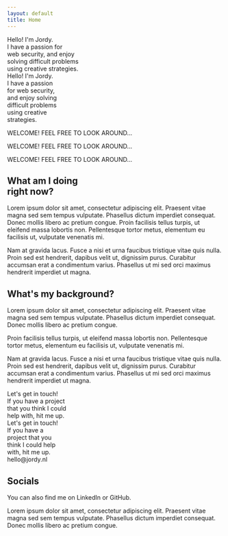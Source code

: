 ```yaml
---
layout: default
title: Home
---
```


<div class="stretch-wrapper rellax" data-rellax-speed="10">
  <div class="stretch desktop">
  Hello! I'm Jordy.<br>I have a passion for<br> web security, and enjoy<br>solving difficult problems<br>using creative strategies.
  </div>
  <div class="stretch mobile">
  Hello! I'm Jordy.<br>
  I have a passion<br>
  for web security,<br>
  and enjoy solving<br>
  difficult problems<br>
  using creative<br>
  strategies.
  </div>
</div>

<div class="wrapper rellax" data-rellax-speed="6">
  <p class="text">WELCOME! FEEL FREE TO LOOK AROUND...&nbsp;</p>
  <p class="text">WELCOME! FEEL FREE TO LOOK AROUND...&nbsp;</p>
  <p class="text">WELCOME! FEEL FREE TO LOOK AROUND...&nbsp;</p>
</div>

<div class="home-section rellax" data-rellax-speed="4">
  <div class="home-section__title">
  <h2>What am I doing<br>right now?</h2>
  </div>
  <div class="home-section__paragraph">
    <p>Lorem ipsum dolor sit amet, consectetur adipiscing elit. Praesent vitae magna sed sem tempus vulputate. Phasellus dictum imperdiet consequat. Donec mollis libero ac pretium congue. Proin facilisis tellus turpis, ut eleifend massa lobortis non. Pellentesque tortor metus, elementum eu facilisis ut, vulputate venenatis mi.</p>
    <p>Nam at gravida lacus. Fusce a nisi et urna faucibus tristique vitae quis nulla. Proin sed est hendrerit, dapibus velit ut, dignissim purus. Curabitur accumsan erat a condimentum varius. Phasellus ut mi sed orci maximus hendrerit imperdiet ut magna.</p>
  </div>
</div>


<div class="home-section rellax" data-rellax-speed="2">
  <div class="home-section__title">
  <h2>What's my background?</h2>
  </div>
  <div class="home-section__paragraph">
    <p>Lorem ipsum dolor sit amet, consectetur adipiscing elit. Praesent vitae magna sed sem tempus vulputate. Phasellus dictum imperdiet consequat. Donec mollis libero ac pretium congue.</p>
    <p>Proin facilisis tellus turpis, ut eleifend massa lobortis non. Pellentesque tortor metus, elementum eu facilisis ut, vulputate venenatis mi.</p>
    <p>Nam at gravida lacus. Fusce a nisi et urna faucibus tristique vitae quis nulla. Proin sed est hendrerit, dapibus velit ut, dignissim purus. Curabitur accumsan erat a condimentum varius. Phasellus ut mi sed orci maximus hendrerit imperdiet ut magna.</p>
  </div>
</div>

<div class="stretch-wrapper rellax" data-rellax-speed="0">
  <div class="stretch desktop">
  Let's get in touch!<br>
  If you have a project<br>
  that you think I could<br>
  help with, hit me up.
  </div>
  <div class="stretch mobile">
  Let's get in touch!<br>
  If you have a<br>
  project that you<br>
  think I could help<br>
  with, hit me up.
  </div>
  <div class="stretch home-section__email">
  hello@jordy.nl
  </div>
</div>

<div class="home-section rellax" data-rellax-speed="0">
  <div class="home-section__title">
  <h2>Socials</h2>
  </div>
  <div class="home-section__paragraph">
    <p>You can also find me on <a>LinkedIn</a> or <a>GitHub</a>.</p>
    <p>Lorem ipsum dolor sit amet, consectetur adipiscing elit. Praesent vitae magna sed sem tempus vulputate. Phasellus dictum imperdiet consequat. Donec mollis libero ac pretium congue. </p>
  </div>
</div>
